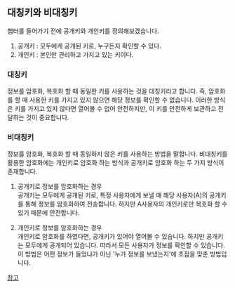 ## 대칭키와 비대칭키

챕터를 들어가기 전에 공개키와 개인키를 정의해보겠습니다.
1. 공개키 : 모두에게 공개된 키로, 누구든지 확인할 수 있다.
2. 개인키 : 본인만 관리하고 가지고 있는 키이다.

### 대칭키
정보를 암호화, 복호화 할 때 동일한 키를 사용하는 것을 대칭키라고 합니다. 즉, 암호화를 할 때 사용한 키를 가지고 있지 않으면 해당 정보를 확인할 수 없습니다. 
이러한 방식은 키를 가지고 있지 않다면 열어볼 수 없어 안전하지만, 이 키를 안전하게 보관하고 전달하는 것이 중요합니다.

### 비대칭키
정보를 암호화, 복호화 할 때 동일하지 않은 키를 사용하는 방법을 말합니다. 비대칭키를 활용한 암호화에는 개인키로 암호화 하는 방식과 공개키로 암호화 하는 두 가지 방식이 존재합니다.
1. 공개키로 정보를 암호화하는 경우 <br>
공개키는 모두에게 공개된 키로, 특정 사용자에게 보낼 때 해당 사용자(A)의 공개키를 통해 정보를 암호화하여 전송합니다. 
하지만 A사용자의 개인키로만 복호화 할 수 있기 때문에 안전합니다. 


2. 개인키로 정보를 암호화하는 경우 <br>
개인키로 암호화를 하였다면, 공개키가 있어야 열어볼 수 있습니다. 하지만 공개키는 모두에게 공개되어 있습니다.
따라서 모든 사용자가 정보를 확인할 수 있습니다. 이 방법은 어떤 정보가 들었냐가 아닌 '누가 정보를 보냈는지'에 초점을 맞춘 방법입니다.

[참고](https://universitytomorrow.com/22)